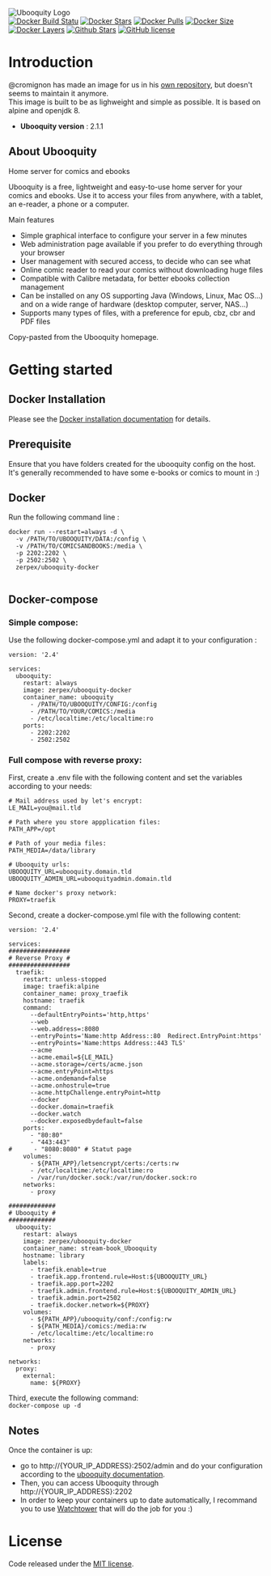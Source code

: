 ![Ubooquity Logo](http://i.imgur.com/InPPMtr.png)  
[![Docker Build Statu](https://img.shields.io/docker/build/zerpex/ubooquity-docker.svg)](https://hub.docker.com/r/zerpex/ubooquity-docker/) [![Docker Stars](https://img.shields.io/docker/stars/zerpex/ubooquity-docker.svg?label=docker%20%E2%98%85)](https://hub.docker.com/r/zerpex/ubooquity-docker/) [![Docker Pulls](https://img.shields.io/docker/pulls/zerpex/ubooquity-docker.svg)](https://hub.docker.com/r/zerpex/ubooquity-docker/) [![Docker Size](https://img.shields.io/imagelayers/image-size/zerpex/ubooquity-docker/latest.svg)](https://hub.docker.com/r/zerpex/ubooquity-docker/) [![Docker Layers](https://img.shields.io/imagelayers/layers/zerpex/ubooquity-docker/latest.svg)](https://hub.docker.com/r/zerpex/ubooquity-docker/) [![Github Stars](https://img.shields.io/github/stars/zerpex/ubooquity-docker.svg?label=github%20%E2%98%85)](https://github.com/zerpex/ubooquity-docker/stargazers) [![GitHub license](https://img.shields.io/badge/license-MIT-blue.svg)](https://raw.githubusercontent.com/zerpex/ubooquity-docker/master/LICENSE)

# Introduction

@cromignon has made an image for us in his [own repository](https://github.com/cromigon/ubooquity-docker), but doesn't seems to maintain it anymore.  
This image is built to be as lighweight and simple as possible. It is based on alpine and openjdk 8.  

- **Ubooquity version** : 2.1.1

## About Ubooquity

Home server for comics and ebooks

Ubooquity is a free, lightweight and easy-to-use home server for your comics and ebooks. Use it to access your files from anywhere, with a tablet, an e-reader, a phone or a computer.

Main features
* Simple graphical interface to configure your server in a few minutes
* Web administration page available if you prefer to do everything through your browser
* User management with secured access, to decide who can see what
* Online comic reader to read your comics without downloading huge files
* Compatible with Calibre metadata, for better ebooks collection management
* Can be installed on any OS supporting Java (Windows, Linux, Mac OS...) and on a wide range of hardware (desktop computer, server, NAS...)
* Supports many types of files, with a preference for epub, cbz, cbr and PDF files

Copy-pasted from the Ubooquity homepage.

# Getting started

## Docker Installation

Please see the [Docker installation documentation](https://docs.docker.com/installation/) for details.

## Prerequisite

Ensure that you have folders created for the ubooquity config on the host.
It's generally recommended to have some e-books or comics to mount in :)

## Docker

Run the following command line :

```
docker run --restart=always -d \
  -v /PATH/TO/UBOOQUITY/DATA:/config \
  -v /PATH/TO/COMICSANDBOOKS:/media \
  -p 2202:2202 \
  -p 2502:2502 \
  zerpex/ubooquity-docker
  
```

## Docker-compose

### Simple compose:

Use the following docker-compose.yml and adapt it to your configuration :

```
version: '2.4'

services:
  ubooquity:
    restart: always
    image: zerpex/ubooquity-docker
    container_name: ubooquity
      - /PATH/TO/UBOOQUITY/CONFIG:/config
      - /PATH/TO/YOUR/COMICS:/media
      - /etc/localtime:/etc/localtime:ro
    ports:
      - 2202:2202
      - 2502:2502
```

### Full compose with reverse proxy:

First, create a .env file with the following content and set the variables according to your needs:  

```
# Mail address used by let's encrypt:
LE_MAIL=you@mail.tld

# Path where you store appplication files:
PATH_APP=/opt

# Path of your media files:
PATH_MEDIA=/data/library

# Ubooquity urls:
UBOOQUITY_URL=ubooquity.domain.tld
UBOOQUITY_ADMIN_URL=ubooquityadmin.domain.tld

# Name docker's proxy network:
PROXY=traefik

```

Second, create a docker-compose.yml file with the following content:  

```
version: '2.4'

services:
#################
# Reverse Proxy #
#################
  traefik:
    restart: unless-stopped
    image: traefik:alpine
    container_name: proxy_traefik
    hostname: traefik
    command: 
      --defaultEntryPoints='http,https'
      --web
      --web.address=:8080
      --entryPoints='Name:http Address::80  Redirect.EntryPoint:https' 
      --entryPoints='Name:https Address::443 TLS' 
      --acme
      --acme.email=${LE_MAIL}
      --acme.storage=/certs/acme.json 
      --acme.entryPoint=https 
      --acme.ondemand=false
      --acme.onhostrule=true
      --acme.httpChallenge.entryPoint=http
      --docker
      --docker.domain=traefik
      --docker.watch
      --docker.exposedbydefault=false
    ports:
      - "80:80"
      - "443:443"
#      - "8080:8080" # Statut page
    volumes:
      - ${PATH_APP}/letsencrypt/certs:/certs:rw
      - /etc/localtime:/etc/localtime:ro
      - /var/run/docker.sock:/var/run/docker.sock:ro  
    networks:
      - proxy

#############
# Ubooquity #
#############
  ubooquity:
    restart: always
    image: zerpex/ubooquity-docker
    container_name: stream-book_Ubooquity
    hostname: library
    labels:
      - traefik.enable=true
      - traefik.app.frontend.rule=Host:${UBOOQUITY_URL}
      - traefik.app.port=2202
      - traefik.admin.frontend.rule=Host:${UBOOQUITY_ADMIN_URL}
      - traefik.admin.port=2502
      - traefik.docker.network=${PROXY}
    volumes:
      - ${PATH_APP}/ubooquity/conf:/config:rw
      - ${PATH_MEDIA}/comics:/media:rw
      - /etc/localtime:/etc/localtime:ro
    networks:
      - proxy

networks:
  proxy:
    external:
      name: ${PROXY}
```

Third, execute the following command:  
`docker-compose up -d `  

## Notes

Once the container is up:  
- go to http://{YOUR_IP_ADDRESS}:2502/admin and do your configuration according to the [ubooquity documentation](https://vaemendis.github.io/ubooquity-doc/).  
- Then, you can access Ubooquity through http://{YOUR_IP_ADDRESS}:2202
- In order to keep your containers up to date automatically, I recommand you to use [Watchtower](https://github.com/v2tec/watchtower) that will do the job for you :)

# License

Code released under the [MIT license](./LICENSE).
